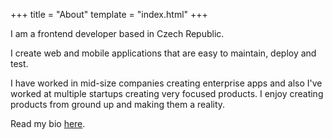 +++
title = "About"
template = "index.html"
+++

I am a frontend developer based in Czech Republic.

I create web and mobile applications that are easy to maintain, deploy and test.

I have worked in mid-size companies creating enterprise apps and also I've worked
at multiple startups creating very focused products.
I enjoy creating products from ground up and making them a reality.

Read my bio [here](https://linkedin.com/in/ondrejsynacek).

